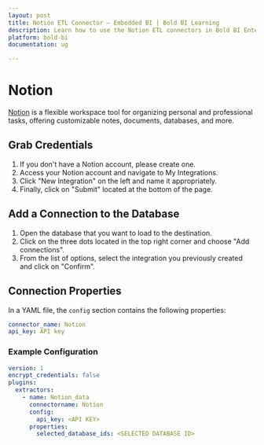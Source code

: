```yaml
---
layout: post
title: Notion ETL Connector – Embedded BI | Bold BI Learning
description: Learn how to use the Notion ETL connectors in Bold BI Enterprise Edition. Discover simple steps to integrate data smoothly and make the most of your analytics.
platform: bold-bi
documentation: ug

---
```


# Notion

[Notion](https://www.notion.so/) is a flexible workspace tool for organizing personal and professional tasks, offering customizable notes, documents, databases, and more.

## Grab Credentials

1. If you don't have a Notion account, please create one.
2. Access your Notion account and navigate to My Integrations.
3. Click "New Integration" on the left and name it appropriately.
4. Finally, click on "Submit" located at the bottom of the page.

## Add a Connection to the Database

1. Open the database that you want to load to the destination.
2. Click on the three dots located in the top right corner and choose "Add connections".
3. From the list of options, select the integration you previously created and click on "Confirm".

## Connection Properties

In a YAML file, the `config` section contains the following properties:

```yaml
connector_name: Notion
api_key: API key
```

### Example Configuration

```yaml
version: 1
encrypt_credentials: false
plugins:
  extractors:
    - name: Notion_data
      connectorname: Notion
      config:
        api_key: <API KEY>
      properties:
        selected_database_ids: <SELECTED DATABASE ID>
```

